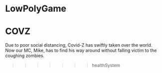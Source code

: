 # LowPolyGame
 

COVZ
=======
Due to poor social distancing, Covid-Z has swiftly taken over the world. Now our MC, Mike, has to find his way around without falling victim to the coughing zombies. 
>>>>>>> healthSystem
